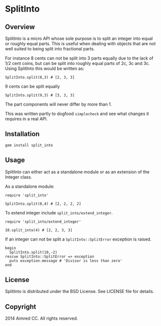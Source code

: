 # SplitInto

## Overview

SplitInto is a micro API whose sole purpose is to split an integer into equal or roughly equal parts. This is useful when dealing with objects that are not well suited to being split into fractional parts.

For instance  8 cents can not be split into 3 parts equally due to the lack of 1/2 cent coins, but can be split into roughly equal parts of 2c, 3c and 3c. Using SplitInto this would be written as: 

    SplitInto.split(8,3) # [2, 3, 3]

9 cents can be split equally
    
    SplitInto.split(9,3) # [3, 3, 3]

The part components will never differ by more than 1.

This was written partly to dogfood `simplecheck` and see what changes it requires in a real API.

## Installation
  
    gem install split_into

## Usage

SplitInto can either act as a standalone module or as an extension of the Integer class.

As a standalone module:

    require 'split_into'

    SplitInto.split(8,4) # [2, 2, 2, 2]

To extend integer include `split_into/extend_integer`.

    require 'split_into/extend_integer'

    10.split_into(4) # [2, 2, 3, 3]

If an integer can not be split a `SplitInto::SplitError` exception is raised.

    begin
      SplitInto.split(10,-2) 
    rescue SplitInto::SplitError => exception
      puts exception.message # 'Divisor is less than zero'
    end

## License

SplitInto is distributed under the BSD License. See LICENSE file for details.

## Copyright

2014 Aimred CC. All rights reserved.
